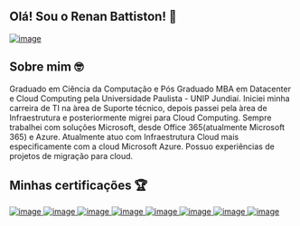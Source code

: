 ## Olá! Sou o Renan Battiston! 👋

<a href="https://www.linkedin.com/in/renan-battiston/"> ![image](https://user-images.githubusercontent.com/122320728/213889412-2b99216f-3ce9-46d9-b4dc-71e231fd2502.png)
</a>


## Sobre mim 🤓 

Graduado em Ciência da Computação e Pós Graduado MBA em Datacenter e Cloud Computing pela Universidade Paulista - 
UNIP Jundiaí. Iniciei minha carreira de TI na àrea de Suporte técnico, depois passei pela àrea de Infraestrutura e posteriormente migrei para Cloud Computing. Sempre trabalhei com soluções Microsoft, desde Office 365(atualmente Microsoft 365) e Azure. Atualmente atuo com Infraestrutura Cloud mais especificamente com a cloud Microsoft Azure. Possuo experiências de projetos de migração para cloud.


## Minhas certificações 🏆

<a href="https://www.credly.com/earner/earned/badge/c12400cd-8b1a-4359-b55c-ac65f3f5996d"> ![image](https://user-images.githubusercontent.com/122320728/213888717-77e804fd-60a8-45dc-ad21-54cf98fad4e4.png) 
</a>
<a href="https://www.credly.com/earner/earned/badge/40ff366e-cb2f-47e7-8242-4c5d34763a43"> ![image](https://user-images.githubusercontent.com/122320728/213888986-ccf337e9-df04-481e-b529-b267208153b7.png)
</a>
<a href="https://www.credly.com/earner/earned/badge/449953db-c0d5-43e4-8b39-d345348f40c2"> ![image](https://user-images.githubusercontent.com/122320728/213889133-b71aefb4-d9cb-4fe2-aa2f-5c485759cd43.png)
</a>
<a href="https://www.credly.com/earner/earned/badge/7f84df9d-8359-4760-a874-45aebab14514"> ![image](https://user-images.githubusercontent.com/122320728/213889164-a84353c8-c2c4-4f3a-a1ba-950c8ae22746.png)
</a>
<a href="https://www.credly.com/earner/earned/badge/7586dacd-b9ec-4aec-9b5a-2394392f2c60"> ![image](https://user-images.githubusercontent.com/122320728/213889212-09049b92-1532-4893-a91f-adc896ebd13e.png)
</a>
<a href="https://www.credly.com/earner/earned/badge/7626036a-5d8f-4689-9140-6ad998b96304"> ![image](https://user-images.githubusercontent.com/122320728/213889236-9a5af778-b18f-4428-bd34-0bfe7644b163.png)
</a>
<a href="https://www.credly.com/earner/earned/badge/bd31359c-007c-4670-9bc6-60352a0569e6"> ![image](https://user-images.githubusercontent.com/122320728/213889257-78ffebfd-7bcb-4752-b392-10686da2ccd3.png)
</a>
<a href="https://www.credly.com/earner/earned/badge/076c04d3-001a-4ab0-9636-951f4f289981"> ![image](https://user-images.githubusercontent.com/122320728/213889277-c98700ab-2de7-4ce8-9f35-5766e971ec26.png)
</a>




<!--
**renanbattiston/renanbattiston** is a ✨ _special_ ✨ repository because its `README.md` (this file) appears on your GitHub profile.

Here are some ideas to get you started:

- 🔭 I’m currently working on ...
- 🌱 I’m currently learning ...
- 👯 I’m looking to collaborate on ...
- 🤔 I’m looking for help with ...
- 💬 Ask me about ...
- 📫 How to reach me: ...
- 😄 Pronouns: ...
- ⚡ Fun fact: ...
-->
